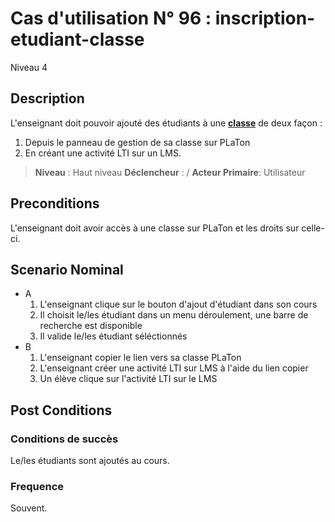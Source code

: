 
# Cas d'utilisation N° 96 :  inscription-etudiant-classe

Niveau 4

## Description

L'enseignant doit pouvoir ajouté des étudiants à une **[classe](https://github.com/PremierLangage/plconception/blob/master/conception/concept/classe.md)** de deux façon :

1. Depuis le panneau de gestion de sa classe sur PLaTon
2. En créant une activité LTI sur un LMS.

> **Niveau** : Haut niveau
> **Déclencheur** : /
> **Acteur Primaire**: Utilisateur
 
 
## Preconditions

L'enseignant doit avoir accès à une classe sur PLaTon et les droits sur celle-ci.


## Scenario Nominal
* A
    1. L'enseignant clique sur le bouton d'ajout d'étudiant dans son cours
    2. Il choisit le/les étudiant dans un menu déroulement, une barre de recherche est disponible
    3. Il valide le/les étudiant séléctionnés
* B
    1. L'enseignant copier le lien vers sa classe PLaTon
    2. L'enseignant créer une activité LTI sur LMS à l'aide du lien copier
    3. Un élève clique sur l'activité LTI sur le LMS


## Post Conditions
### Conditions de succès 
Le/les étudiants sont ajoutés au cours.

### Frequence
Souvent.
